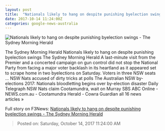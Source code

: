 ```yaml
---
layout: post
title:  "Nationals likely to hang on despite punishing byelection swings - The Sydney Morning Herald"
date: 2017-10-14 11:24:00Z
categories: google-news-australia
---
```


![Nationals likely to hang on despite punishing byelection swings - The Sydney Morning Herald](http://www.smh.com.au/content/dam/images/g/z/1/2/j/s/image.related.articleLeadwide.620x349.gz12i6.png/1507974523025.jpg)

The Sydney Morning Herald Nationals likely to hang on despite punishing byelection swings The Sydney Morning Herald A last-minute visit from the Premier and a concerted campaign on gun control did not stop the National Party from facing a major voter backlash in its heartland as it appeared set to scrape home in two byelections on Saturday. Voters in three NSW seats ... NSW Nats accused of dirty tricks at polls The Australian NSW by-elections 2017: Nationals bloodletting begins over by-election disaster Daily Telegraph NSW Nats claim Cootamundra, wait on Murray SBS ABC Online - NEWS.com.au - Cootamundra Herald - Cowra Guardian all 16 news articles »


Full story on F3News: [Nationals likely to hang on despite punishing byelection swings - The Sydney Morning Herald](http://www.f3nws.com/n/kCAvcD)

> Posted on: Saturday, October 14, 2017 11:24:00 AM
